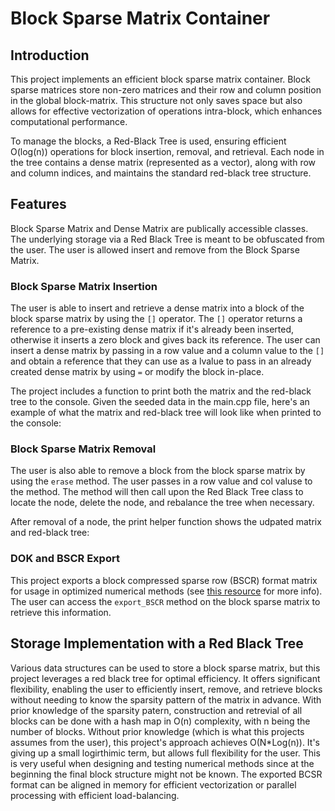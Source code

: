 # Block Sparse Matrix Container

## Introduction

This project implements an efficient block sparse matrix container. Block sparse matrices store non-zero matrices and their row and column position in the global block-matrix. This structure not only saves space but also allows for effective vectorization of operations intra-block, which enhances computational performance.

To manage the blocks, a Red-Black Tree is used, ensuring efficient O(log(n)) operations for block insertion, removal, and retrieval. Each node in the tree contains a dense matrix (represented as a vector), along with row and column indices, and maintains the standard red-black tree structure.

## Features

Block Sparse Matrix and Dense Matrix are publically accessible classes. The underlying storage via a Red Black Tree is meant to be obfuscated from the user. The user is allowed insert and remove from the Block Sparse Matrix.

### Block Sparse Matrix Insertion

The user is able to insert and retrieve a dense matrix into a block of the block sparse matrix by using the `[]` operator. The `[]` operator returns a reference to a pre-existing dense matrix if it's already been inserted, otherwise it inserts a zero block and gives back its reference. The user can insert a dense matrix by passing in a row value and a column value to the `[]` and obtain a reference that they can use as a lvalue to pass in an already created dense matrix by using `=` or modify the block in-place.

The project includes a function to print both the matrix and the red-black tree to the console. Given the seeded data in the main.cpp file, here's an example of what the matrix and red-black tree will look like when printed to the console:

### Block Sparse Matrix Removal

The user is also able to remove a block from the block sparse matrix by using the `erase` method. The user passes in a row value and col valuse to the method. The method will then call upon the Red Black Tree class to locate the node, delete the node, and rebalance the tree when necessary.

After removal of a node, the print helper function shows the udpated matrix and red-black tree:

### DOK and BSCR Export

This project exports a block compressed sparse row (BSCR) format matrix for usage in optimized numerical methods (see [this resource](https://netlib.org/linalg/html_templates/node93.html) for more info). The user can access the `export_BSCR` method on the block sparse matrix to retrieve this information.

## Storage Implementation with a Red Black Tree

Various data structures can be used to store a block sparse matrix, but this project leverages a red black tree for optimal efficiency. It offers significant flexibility, enabling the user to efficiently insert, remove, and retrieve blocks without needing to know the sparsity pattern of the matrix in advance. With prior knowledge of the sparsity patern, construction and retrevial of all blocks can be done with a hash map in O(n) complexity, with n being the number of blocks. Without prior knowledge (which is what this projects assumes from the user), this project's approach achieves O(N\*Log(n)). It's giving up a small logirthimic term, but allows full flexibility for the user. This is very useful when designing and testing numerical methods since at the beginning the final block structure might not be known. The exported BCSR format can be aligned in memory for efficient vectorization or parallel processing with efficient load-balancing.
